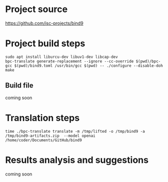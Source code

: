 # Project source

https://github.com/isc-projects/bind9

# Project build steps

```autoreconf -fi
sudo apt install liburcu-dev libuv1-dev libcap-dev
bpc-translate generate-replacement --ignore --cc-override $(pwd)/bpc-gcc $(pwd)/bind9.toml /usr/bin/gcc $(pwd) -- ./configure --disable-doh
make
```

## Build file

coming soon

# Translation steps

```
time ./bpc-translate translate -m /tmp/lifted -o /tmp/bind9 -a /tmp/bind9-artifacts.zip  --model openai /home/coder/Documents/GitHub/bind9
```

# Results analysis and suggestions

coming soon



